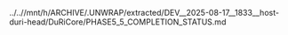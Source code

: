 ../..//mnt/h/ARCHIVE/.UNWRAP/extracted/DEV__2025-08-17__1833__host-duri-head/DuRiCore/PHASE5_5_COMPLETION_STATUS.md